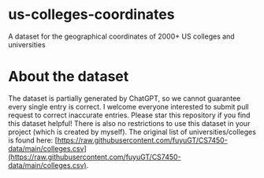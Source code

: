 # us-colleges-coordinates
A dataset for the geographical coordinates of 2000+ US colleges and universities

# About the dataset
The dataset is partially generated by ChatGPT, so we cannot guarantee every single entry is correct. I welcome everyone interested to submit pull request to correct inaccurate entries. Please star this repository if you find this dataset helpful! There is also no restrictions to use this dataset in your project (which is created by myself). The original list of universities/colleges is found here: [https://raw.githubusercontent.com/fuyuGT/CS7450-data/main/colleges.csv](https://raw.githubusercontent.com/fuyuGT/CS7450-data/main/colleges.csv).
